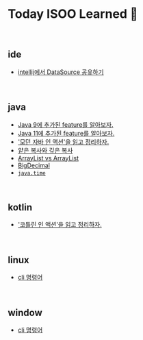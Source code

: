 # Today ISOO Learned :memo:

<br/>

## ide
- [intellij에서 DataSource 공유하기](./ide/intellij__share_datasource_in_datagrip.md)

<br/>

## java
- [Java 9에 추가된 feature를 알아보자.](./java/Java9.md)
- [Java 11에 추가된 feature를 알아보자.](./java/Java11.md)
- ['모던 자바 인 액션'을 읽고 정리하자.](./java/book__modern_java_in_action/README.md)
- [얕은 복사와 깊은 복사](./java/shallow_copy__deep_copy.md)
- [ArrayList vs ArrayList](./java/arraylist_vs_arraylist.md)
- [BigDecimal](./java/bigdecimal.md)
- [`java.time`](./java/java_time.md)

<br/>

## kotlin
- ['코틀린 인 액션'을 읽고 정리하자.](./kotlin/book__kotlin_in_action/README.md)

<br/>

## linux
- [cli 명령어](./linux/cmd.md)

<br/>

## window
- [cli 명령어](./window/cmd.md)